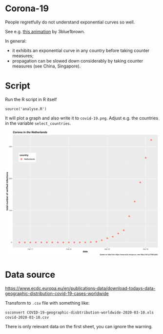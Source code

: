 # Corona-19

People regretfully do not understand exponential curves so well.

See e.g. [this animation](https://www.youtube.com/watch?v=Kas0tIxDvrg]) by 3blue1brown.

In general:

* it exhibits an exponential curve in any country before taking counter measures;
* propagation can be slowed down considerably by taking counter measures (see China, Singapore).

# Script

Run the R script in R itself

```
source('analyse.R')
```

It will plot a graph and also write it to `covid-19.png`. Adjust e.g. the countries in the variable `select_countries`.

![Covid 19 in the Netherlands](https://github.com/mrquincle/covid-19/raw/master/image/covid-19-nl-2020-03-10.png)

# Data source

https://www.ecdc.europa.eu/en/publications-data/download-todays-data-geographic-distribution-covid-19-cases-worldwide

Transform to `.csv` file with something like:

```
ssconvert COVID-19-geographic-disbtribution-worldwide-2020-03-10.xls covid-2020-03-10.csv
```

There is only relevant data on the first sheet, you can ignore the warning.
